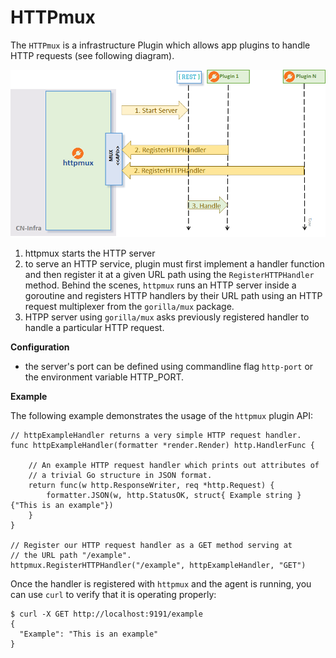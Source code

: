 # HTTPmux

The `HTTPmux` is a infrastructure Plugin which allows app plugins 
to handle HTTP requests (see following diagram).

![http](../docs/imgs/http.png)

1. httpmux starts the HTTP server
2. to serve an HTTP service, plugin must first implement a handler function
and then register it at a given URL path using the `RegisterHTTPHandler`
method. Behind the scenes, `httpmux` runs an HTTP server inside a goroutine
and registers HTTP handlers by their URL path using an HTTP request 
multiplexer from the `gorilla/mux` package.
3. HTPP server using `gorilla/mux` asks previously registered handler to 
   handle a particular HTTP request.

**Configuration**

- the server's port can be defined using commandline flag `http-port` or 
  the environment variable HTTP_PORT.

**Example**

The following example demonstrates the usage of the `httpmux` plugin API:
```
// httpExampleHandler returns a very simple HTTP request handler.
func httpExampleHandler(formatter *render.Render) http.HandlerFunc {

    // An example HTTP request handler which prints out attributes of 
    // a trivial Go structure in JSON format.
    return func(w http.ResponseWriter, req *http.Request) {
        formatter.JSON(w, http.StatusOK, struct{ Example string }{"This is an example"})
    }
}

// Register our HTTP request handler as a GET method serving at 
// the URL path "/example".
httpmux.RegisterHTTPHandler("/example", httpExampleHandler, "GET")
```

Once the handler is registered with `httpmux` and the agent is running, 
you can use `curl` to verify that it is operating properly:
```
$ curl -X GET http://localhost:9191/example
{
  "Example": "This is an example"
}
```
